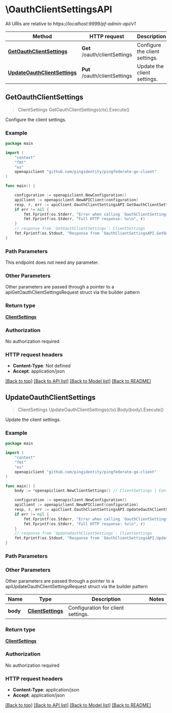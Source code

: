 # \OauthClientSettingsAPI

All URIs are relative to *https://localhost:9999/pf-admin-api/v1*

Method | HTTP request | Description
------------- | ------------- | -------------
[**GetOauthClientSettings**](OauthClientSettingsAPI.md#GetOauthClientSettings) | **Get** /oauth/clientSettings | Configure the client settings.
[**UpdateOauthClientSettings**](OauthClientSettingsAPI.md#UpdateOauthClientSettings) | **Put** /oauth/clientSettings | Update the client settings.



## GetOauthClientSettings

> ClientSettings GetOauthClientSettings(ctx).Execute()

Configure the client settings.

### Example

```go
package main

import (
    "context"
    "fmt"
    "os"
    openapiclient "github.com/pingidentity/pingfederate-go-client"
)

func main() {

    configuration := openapiclient.NewConfiguration()
    apiClient := openapiclient.NewAPIClient(configuration)
    resp, r, err := apiClient.OauthClientSettingsAPI.GetOauthClientSettings(context.Background()).Execute()
    if err != nil {
        fmt.Fprintf(os.Stderr, "Error when calling `OauthClientSettingsAPI.GetOauthClientSettings``: %v\n", err)
        fmt.Fprintf(os.Stderr, "Full HTTP response: %v\n", r)
    }
    // response from `GetOauthClientSettings`: ClientSettings
    fmt.Fprintf(os.Stdout, "Response from `OauthClientSettingsAPI.GetOauthClientSettings`: %v\n", resp)
}
```

### Path Parameters

This endpoint does not need any parameter.

### Other Parameters

Other parameters are passed through a pointer to a apiGetOauthClientSettingsRequest struct via the builder pattern


### Return type

[**ClientSettings**](ClientSettings.md)

### Authorization

No authorization required

### HTTP request headers

- **Content-Type**: Not defined
- **Accept**: application/json

[[Back to top]](#) [[Back to API list]](../README.md#documentation-for-api-endpoints)
[[Back to Model list]](../README.md#documentation-for-models)
[[Back to README]](../README.md)


## UpdateOauthClientSettings

> ClientSettings UpdateOauthClientSettings(ctx).Body(body).Execute()

Update the client settings.

### Example

```go
package main

import (
    "context"
    "fmt"
    "os"
    openapiclient "github.com/pingidentity/pingfederate-go-client"
)

func main() {
    body := *openapiclient.NewClientSettings() // ClientSettings | Configuration for client settings.

    configuration := openapiclient.NewConfiguration()
    apiClient := openapiclient.NewAPIClient(configuration)
    resp, r, err := apiClient.OauthClientSettingsAPI.UpdateOauthClientSettings(context.Background()).Body(body).Execute()
    if err != nil {
        fmt.Fprintf(os.Stderr, "Error when calling `OauthClientSettingsAPI.UpdateOauthClientSettings``: %v\n", err)
        fmt.Fprintf(os.Stderr, "Full HTTP response: %v\n", r)
    }
    // response from `UpdateOauthClientSettings`: ClientSettings
    fmt.Fprintf(os.Stdout, "Response from `OauthClientSettingsAPI.UpdateOauthClientSettings`: %v\n", resp)
}
```

### Path Parameters



### Other Parameters

Other parameters are passed through a pointer to a apiUpdateOauthClientSettingsRequest struct via the builder pattern


Name | Type | Description  | Notes
------------- | ------------- | ------------- | -------------
 **body** | [**ClientSettings**](ClientSettings.md) | Configuration for client settings. | 

### Return type

[**ClientSettings**](ClientSettings.md)

### Authorization

No authorization required

### HTTP request headers

- **Content-Type**: application/json
- **Accept**: application/json

[[Back to top]](#) [[Back to API list]](../README.md#documentation-for-api-endpoints)
[[Back to Model list]](../README.md#documentation-for-models)
[[Back to README]](../README.md)

